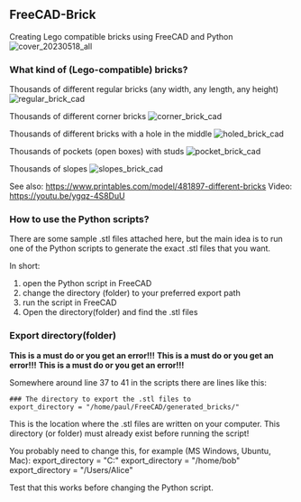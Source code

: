 ## FreeCAD-Brick
Creating Lego compatible bricks using FreeCAD and Python
![cover_20230518_all](https://github.com/paulcobbaut/FreeCAD-Brick/assets/524195/c28b69c3-1377-44be-9013-bbd45a20d1ee)

### What kind of (Lego-compatible) bricks?
Thousands of different regular bricks (any width, any length, any height)
![regular_brick_cad](https://github.com/paulcobbaut/FreeCAD-Brick/assets/524195/6cf8559a-5529-4831-9c5a-1514c2a65902)

Thousands of different corner bricks
![corner_brick_cad](https://github.com/paulcobbaut/FreeCAD-Brick/assets/524195/7ad69420-8087-4e23-9f17-9076a849e52b)

Thousands of different bricks with a hole in the middle
![holed_brick_cad](https://github.com/paulcobbaut/FreeCAD-Brick/assets/524195/7019fb3c-a43c-4841-947e-270c355674a2)

Thousands of pockets (open boxes) with studs
![pocket_brick_cad](https://github.com/paulcobbaut/FreeCAD-Brick/assets/524195/d9561c51-8464-4193-b3df-b1214d6bd794)

Thousands of slopes
![slopes_brick_cad](https://github.com/paulcobbaut/FreeCAD-Brick/assets/524195/00b4c9dc-d9a1-400c-adf0-b1e069fc1aa6)

See also: https://www.printables.com/model/481897-different-bricks
Video: https://youtu.be/ygqz-4S8DuU

### How to use the Python scripts?
There are some sample .stl files attached here, but the main idea is to run one of the Python scripts to generate the exact .stl files that you want.

In short:
1. open the Python script in FreeCAD
2. change the directory (folder) to your preferred export path
3. run the script in FreeCAD
4. Open the directory(folder) and find the .stl files

### Export directory(folder)

**This is a must do or you get an error!!!**
**This is a must do or you get an error!!!**
**This is a must do or you get an error!!!**

Somewhere around line 37 to 41 in the scripts there are lines like this:

```
### The directory to export the .stl files to
export_directory = "/home/paul/FreeCAD/generated_bricks/"
````

This is the location where the .stl files are written on your computer. This directory (or folder) must already exist before running the script!

You probably need to change this, for example (MS Windows, Ubuntu, Mac):
export_directory = "C:"
export_directory = "/home/bob"
export_directory = "/Users/Alice"

Test that this works before changing the Python script.
